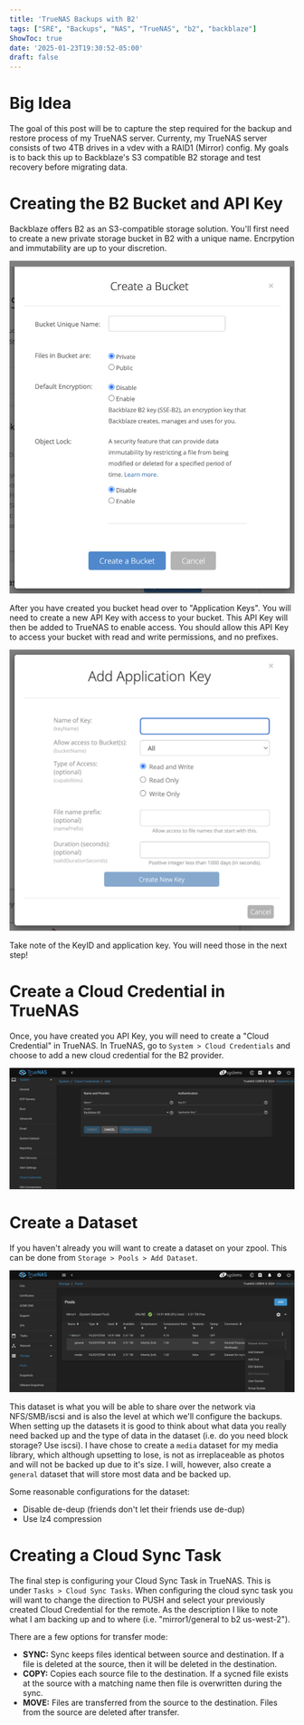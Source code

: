```yaml
---
title: 'TrueNAS Backups with B2'
tags: ["SRE", "Backups", "NAS", "TrueNAS", "b2", "backblaze"]
ShowToc: true
date: '2025-01-23T19:30:52-05:00'
draft: false
---
```


# Big Idea

The goal of this post will be to capture the step required for the backup and restore process of my TrueNAS server. Currenty, my TrueNAS server consists of two 4TB drives in a vdev with a RAID1 (Mirror) config. My goals is to back this up to Backblaze's S3 compatible B2 storage and test recovery before migrating data.

# Creating the B2 Bucket and API Key

Backblaze offers B2 as an S3-compatible storage solution. You'll first need to create a new private storage bucket in B2 with a unique name. Encrpytion and immutability are up to your discretion.

![B2 Bucket Creation](./images/b2-bucket.png)

After you have created you bucket head over to "Application Keys". You will need to create a new API Key with access to your bucket. This API Key will then be added to TrueNAS to enable access. You should allow this API Key to access your bucket with read and write permissions, and no prefixes.

![B2 API Key Creation](./images/b2-api-key.png)

Take note of the KeyID and application key. You will need those in the next step!

# Create a Cloud Credential in TrueNAS

Once, you have created you API Key, you will need to create a "Cloud Credential" in TrueNAS. In TrueNAS, go to `System > Cloud Credentials` and choose to add a new cloud credential for the B2 provider.

![TrueNAS Cloud Crendetial Creation](./images/truenas-cred.png)

# Create a Dataset

If you haven't already you will want to create a dataset on your zpool. This can be done from `Storage > Pools > Add Dataset`.

![Dataset creation](./images/dataset.png)

This dataset is what you will be able to share over the network via NFS/SMB/iscsi and is also the level at which we'll configure the backups. When setting up the datasets it is good to think about what data you really need backed up and the type of data in the dataset (i.e. do you need block storage? Use iscsi). I have chose to create a `media` dataset for my media library, which although upsetting to lose, is not as irreplaceable as photos and will not be backed up due to it's size. I will, however, also create a `general` dataset that will store most data and be backed up.

Some reasonable configurations for the dataset:
- Disable de-deup (friends don't let their friends use de-dup)
- Use lz4 compression

# Creating a Cloud Sync Task

The final step is configuring your Cloud Sync Task in TrueNAS. This is under `Tasks > Cloud Sync Tasks`. When configuring the cloud sync task you will want to change the direction to PUSH and select your previously created Cloud Credential for the remote. As the description I like to note what I am backing up and to where (i.e. "mirror1/general to b2 us-west-2").

There are a few options for transfer mode:
- **SYNC:** Sync keeps files identical between source and destination. If a file is deleted at the source, then it will be deleted in the destination.
- **COPY:** Copies each source file to the destination. If a sycned file exists at the source with a matching name then file is overwritten during the sync. 
- **MOVE:** Files are transferred from the source to the destination. Files from the source are deleted after transfer.




